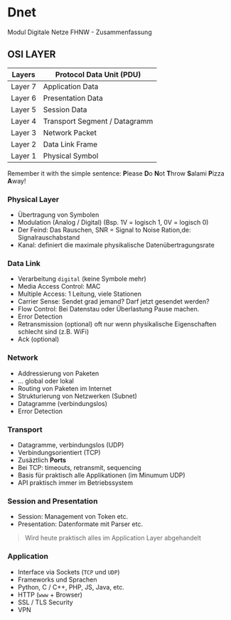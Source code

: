 # Dnet
Modul Digitale Netze FHNW - Zusammenfassung

## OSI LAYER

Layers |	Protocol Data Unit (PDU)
--- | ---
Layer 7 | Application	Data
Layer 6 | Presentation	Data
Layer 5 | Session	Data
Layer 4 | Transport	Segment / Datagramm
Layer 3 | Network	Packet
Layer 2 | Data Link	Frame
Layer 1 | Physical	Symbol

Remember it with the simple sentence: **P**lease **D**o **N**ot **T**hrow **S**alami **P**izza **A**way!

### Physical Layer
- Übertragung von Symbolen
- Modulation (Analog / Digital) (Bsp. 1V = logisch 1, 0V = logisch 0)
- Der Feind: Das Rauschen, SNR = Signal to Noise Ration,de: Signalrauschabstand
- Kanal: definiert die maximale physikalische Datenübertragungsrate

### Data Link
- Verarbeitung ```digital``` (keine Symbole mehr)
- Media Access Control: MAC
- Multiple Access: 1 Leitung, viele Stationen
- Carrier Sense: Sendet grad jemand? Darf jetzt gesendet werden?
- Flow Control: Bei Datenstau oder Überlastung Pause machen.
- Error Detection
- Retransmission (optional) oft nur wenn physikalische Eigenschaften schlecht sind (z.B. WiFi)
- Ack (optional)

### Network
- Addressierung von Paketen
- ... global oder lokal
- Routing von Paketen im Internet
- Strukturierung von Netzwerken (Subnet)
- Datagramme (verbindungslos)
- Error Detection

### Transport
- Datagramme, verbindungslos (UDP)
- Verbindungsorientiert (TCP)
- Zusäztlich **Ports**
- Bei TCP: timeouts, retransmit, sequencing
- Basis für praktisch alle Applikationen (im Minumum UDP)
- API praktisch immer im Betriebssystem

### Session and Presentation
- Session: Management von Token etc.
- Presentation: Datenformate mit Parser etc.

> Wird heute praktisch alles im Application Layer abgehandelt

### Application
- Interface via Sockets (```TCP``` und ```UDP```)
- Frameworks und Sprachen
- Python, C / C++, PHP, JS, Java, etc.
- HTTP (```www``` + Browser)
- SSL / TLS Security
- VPN


